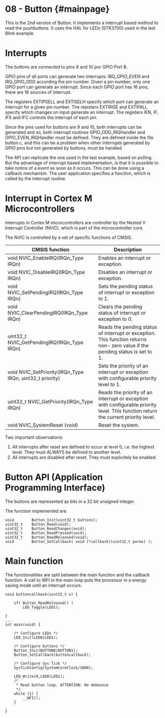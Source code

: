 
08 - Button {#mainpage}
============

This is the 2nd version of Button. It implements a interrupt based method to read the pushbuttons.
It uses the HAL for LEDs (STK3700) used in the last Blink example.


# Interrupts

The buttons are connected to pins 9 and 10 por GPIO Port B.

GPIO pins of all ports can generate two interrupts: IRQ_GPIO_EVEN and IRQ_GPIO_ODD according the pin number.
Given a pin number, only one GPIO port can generate an interrupt. Since each GPIO port has 16 pins, there are 16 sources of interrupt. 


The registers EXTIPSELL and EXTISELH specify which port can generate an interrupt for a given pin number.
The repisters EXTIRISE and EXTIFALL specify which changes on input generate an interrupt.
The registers IEN, IF, IFS and IFC controls the interrupt of each pin.

Since the pins used for buttons are 9 and 10, both interrupts can be generated and so, both interrupt routines GPIO_ODD_IRQHandler and GPIO_EVEN_IRQHandler must be defined. They are defined inside the file button.c, and this can be a problem when other interrupts generated by GPIO pins but not generated by buttons, must be handled

The API can replicate the one used in the last example, based on polling. But the advantage of interrupt based implementation, is that it is possible to take notice of a event as soon as it occurs. This can be done using a callback mechanism. The user application specifies a function, which is called by the interrupt routine.


# Interrupt in Cortex M Microcontrollers

Interrupts in Cortex M microcontrollers are controller by the Nested V Interrupt Controller (NVIC), which is part of the microcontroller core.

The NVIC is controlled by a set of specific functions of CMSIS.


|     CMSIS function                  |   Description                                             |
|-------------------------------------|-----------------------------------------------------------|
| void NVIC_EnableIRQ(IRQn_Type IRQn) |   Enables an interrupt or exception.                      |
| void NVIC_DisableIRQ(IRQn_Type IRQn)	| Disables an interrupt or exception. | 
| void NVIC_SetPendingIRQ(IRQn_Type IRQn) | 	Sets the pending status of interrupt or exception to 1. | 
| void NVIC_ClearPendingIRQ(IRQn_Type IRQn) | 	Clears the pending status of interrupt or exception to 0. | 
| uint32_t NVIC_GetPendingIRQ(IRQn_Type IRQn) | Reads the pending status of interrupt or exception. This function returns non- zero value if the pending status is set to 1. | 
| void NVIC_SetPriority(IRQn_Type IRQn, uint32_t priority) | Sets the priority of an interrupt or exception with configurable priority level to 1. | 
| uint32_t NVIC_GetPriority(IRQn_Type IRQn) |  Reads the priority of an interrupt or exception with configurable priority level. This function return the current priority level. | 
| void 	NVIC_SystemReset (void)        | 	Reset the system. |


Two important observations:

1. All interrupts after reset are defined to occur at level 0, i.e. the highest level. They must ALWAYS be defined to another level.
2. All interrupts are disabled after reset. They must explicitely be enabled. 

# Button API (Application Programming Interface)

The buttons are represented as bits in a 32 bit unsigned integer.

The function implemented are:

    void        Button_Init(uint32_t buttons);
    uint32_t    Button_Read(void);
    uint32_t    Button_ReadChanges(void);
    uint32_t    Button_ReadPressed(void);
    uint32_t    Button_ReadReleased(void);
    void        Button_SetCallback( void (*callback)(uint32_t parms) );

    
# Main function

The functionalities are split between the main function and the callback function. A call to WFI in the main loop puts the processor in a energy saving mode until an interrupt occurs.

```
void buttoncallback(uint32_t v) {

    if( Button_ReadReleased() )
        LED_Toggle(LED1);

}
...
int main(void) {

    /* Configure LEDs */
    LED_Init(LED0|LED1);

    /* Configure buttons */
    Button_Init(BUTTON0|BUTTON1);
    Button_SetCallback(buttoncallback);

    /* Configure Sys Tick */
    SysTickConfig(SystemCoreClock/1000);

    LED_Write(0,LED0|LED1);
    /*
     * Read button loop. ATTENTION: No debounce
     */
    while (1) {
        __WFI();
    }

}
```
    